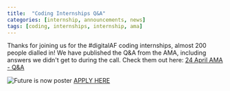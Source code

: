 ```yaml
---
title:  "Coding Internships Q&A"
categories: [internship, announcements, news]
tags: [coding, internships, internship, ama]
---
```

 
Thanks for joining us for the #digitalAF coding internships, almost 200 people dialled in! We have published the Q&A from the AMA, including answers we didn't get to during the call. Check them out here: [24 April AMA - Q&A](https://docs.google.com/document/d/1NwCyP9VU-_hMBIxS-ybHW4dczB6aXrF7UVgjoUVEikA/)

![Future is now poster](https://github.com/airmencoders/airmencoders.github.io/blob/master/images/Internships.jpeg?raw=true)
[APPLY HERE](https://docs.google.com/forms/d/e/1FAIpQLSeZ6kcvm21TIrMdmDH-41XwIcEuz2otaJSthURZHnFhMnvKyQ/viewform) 